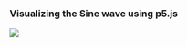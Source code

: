 ### Visualizing the Sine wave using p5.js

![](https://media.giphy.com/media/fgQDoeRmA8B4yX0cei/giphy.gif)
